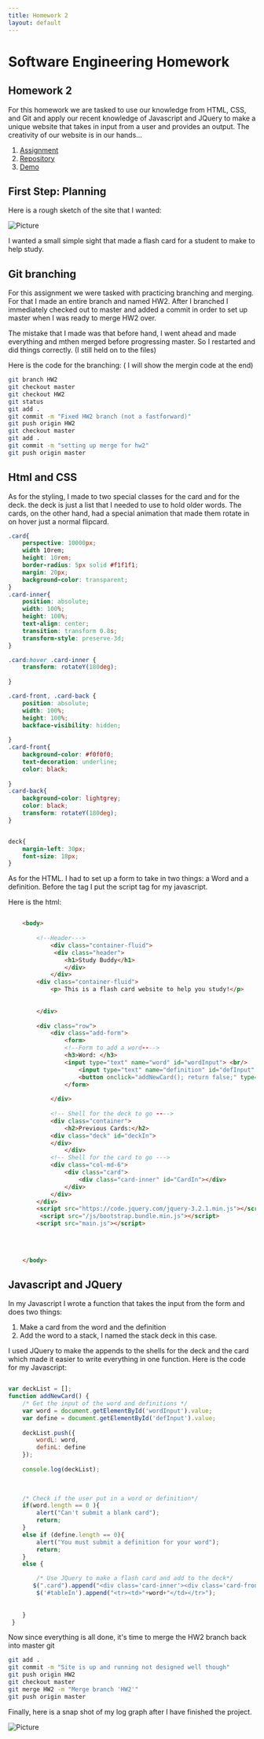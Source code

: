 ```yaml
---
title: Homework 2
layout: default
---
```


# Software Engineering Homework


## Homework 2

For this homework we are tasked to use our knowledge from HTML, CSS, and Git and apply our recent knowledge of Javascript and JQuery to make a unique website that takes in input from a user and provides an output. The creativity of our website is in our hands...

1. [Assignment](http://www.wou.edu/~morses/classes/cs46x/assignments/HW2.html)
2. [Repository](https://github.com/ABergman7/ABergman7.github.io/tree/master/HW2)
3. [Demo](/index.html)

## First Step: Planning
Here is a rough sketch of the site that I wanted:

![Picture](Idea_Pictures/IMG_0338.jpg)

I wanted a small simple sight that made a flash card for a student to make to help study.

## Git branching
For this assignment we were tasked with practicing branching and merging. For that I made an entire branch and named HW2. After I branched I immediately checked out to master and added a commit in order to set up master when I was ready to merge HW2 over.

The mistake that I made was that before hand, I went ahead and made everything and mthen merged before progressing master. So I restarted and did things correctly. (I still held on to the files)

Here is the code for the branching: ( I will show the mergin code at the end)

```bash
git branch HW2
git checkout master
git checkout HW2
git status 
git add . 
git commit -m "Fixed HW2 branch (not a fastforward)"
git push origin HW2
git checkout master
git add .
git commit -m "setting up merge for hw2"
git push origin master


```


## Html and CSS

As for the styling, I made to two special classes for the card and for the deck.
the deck is just a list that I needed to use to hold older words. The cards, on the other hand, had a special animation that made them rotate in on hover just a normal flipcard.
```css
.card{
    perspective: 10000px;
    width 10rem;
    height: 10rem;
    border-radius: 5px solid #f1f1f1;
    margin: 20px;
    background-color: transparent;
}
.card-inner{
    position: absolute;
    width: 100%;
    height: 100%;
    text-align: center;
    transition: transform 0.8s;
    transform-style: preserve-3d;
}

.card:hover .card-inner {
    transform: rotateY(180deg);
    
}

.card-front, .card-back {
    position: absolute;
    width: 100%;
    height: 100%;
    backface-visibility: hidden;
    
}
.card-front{
    background-color: #f0f0f0;
    text-decoration: underline;
    color: black;
        
}
.card-back{
    background-color: lightgrey;
    color: black;
    transform: rotateY(180deg);
}


deck{
    margin-left: 30px;
    font-size: 18px;
}

```

As for the HTML. I had to set up a form to take in two things: a Word and a definition. Before the </body> tag I put the script tag for my javascript.

Here is the html:
```html

    <body>
        
        <!--Header--->
            <div class="container-fluid">
             <div class="header">
                <h1>Study Buddy</h1>
                </div>
            </div>
        <div class="container-fluid">
            <p> This is a flash card website to help you study!</p>
        
        
        </div>
        
        <div class="row">
            <div class="add-form">
                <form>
                <!--Form to add a word---->
                <h3>Word: </h3>
                <input type="text" name="word" id="wordInput"> <br/>                 <h3> Definition: </h3>
                    <input type="text" name="definition" id="defInput" style="width: 500px; height: 200px"><br/>
                    <button onclick="addNewCard(); return false;" type="submit" class="btn btn-primary">Submit</button>
                </form>
                
            </div> 
           
            <!-- Shell for the deck to go ---->
            <div class="container">
                <h2>Previous Cards:</h2>
            <div class="deck" id="deckIn">   
            </div>
                </div>
            <!-- Shell for the card to go --->
            <div class="col-md-6">
                <div class="card">
                    <div class="card-inner" id="CardIn"></div>
                </div>
            </div>
        </div>
        <script src="https://code.jquery.com/jquery-3.2.1.min.js"></script>
         <script src="/js/bootstrap.bundle.min.js"></script>
        <script src="main.js"></script>
       
       
    
        
    </body>

```
## Javascript and JQuery

In my Javascript I wrote a function that takes the input from the form and does two things:

1. Make a card from the word and the definition
2. Add the word to a stack, I named the stack deck in this case.


I used JQuery to make the appends to the shells for the deck and the card which made it easier to write everything in one function. Here is the code for my Javascript:

```js

var deckList = [];
function addNewCard() {
    /* Get the input of the word and definitions */
    var word = document.getElementById('wordInput').value;
    var define = document.getElementById('defInput').value;
    
    deckList.push({
        wordL: word,
        definL: define
    });
    
    console.log(deckList);
    

    
    /* Check if the user put in a word or definition*/    
    if(word.length == 0 ){
        alert("Can't submit a blank card");
        return;
    }
    else if (define.length == 0){
        alert("You must submit a definition for your word");
        return;
    }
    else {

        /* Use JQuery to make a flash card and add to the deck*/
       $(".card").append("<div class='card-inner'><div class='card-front'><h1>"+word+"</h1></div><div class='card-back'><h2>"+define+"</h2></div></div>");
        $('#tableIn').append("<tr><td>"+word+"</td></tr>");
        
        
    }
 }


```

Now since everything is all done, it's time to merge the HW2 branch back into master
git 
```bash
git add .
git commit -m "Site is up and running not designed well though"
git push origin HW2
git checkout master
git merge HW2 -m "Merge branch 'HW2'" 
git push origin master
```

Finally, here is a snap shot of my log graph after I have finished the project.

![Picture](Idea_Pictures/Capture.PNG)

